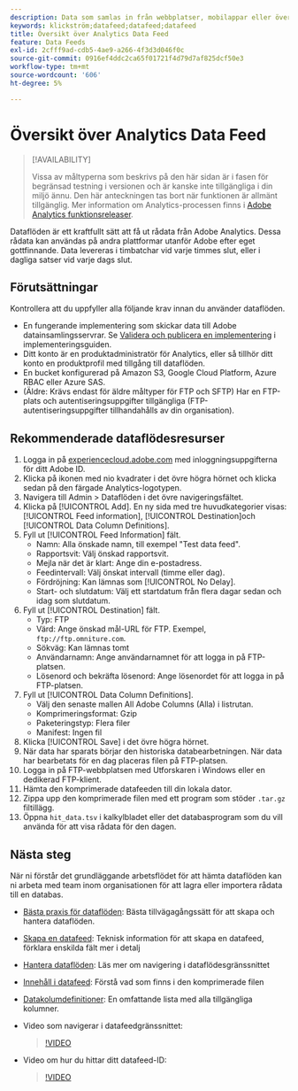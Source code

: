 ```yaml
---
description: Data som samlas in från webbplatser, mobilappar eller överförs med hjälp av webbtjänste-API:er eller datakällor behandlas och lagras i Adobe Data warehouse. Dessa råa klickströmsdata utgör den datauppsättning som används av Adobe Analytics.
keywords: klickström;datafeed;datafeed;datafeed
title: Översikt över Analytics Data Feed
feature: Data Feeds
exl-id: 2cfff9ad-cdb5-4ae9-a266-4f3d3d046f0c
source-git-commit: 0916ef4ddc2ca65f01721f4d79d7af825dcf50e3
workflow-type: tm+mt
source-wordcount: '606'
ht-degree: 5%

---
```


# Översikt över Analytics Data Feed

>[!AVAILABILITY]
>
>Vissa av måltyperna som beskrivs på den här sidan är i fasen för begränsad testning i versionen och är kanske inte tillgängliga i din miljö ännu. Den här anteckningen tas bort när funktionen är allmänt tillgänglig. Mer information om Analytics-processen finns i [Adobe Analytics funktionsreleaser](/help/release-notes/releases.md).

Dataflöden är ett kraftfullt sätt att få ut rådata från Adobe Analytics. Dessa rådata kan användas på andra plattformar utanför Adobe efter eget gottfinnande. Data levereras i timbatchar vid varje timmes slut, eller i dagliga satser vid varje dags slut.

## Förutsättningar

Kontrollera att du uppfyller alla följande krav innan du använder dataflöden.

* En fungerande implementering som skickar data till Adobe datainsamlingsservrar. Se [Validera och publicera en implementering](/help/implement/launch/validate-publish-prod.md) i implementeringsguiden.
* Ditt konto är en produktadministratör för Analytics, eller så tillhör ditt konto en produktprofil med tillgång till dataflöden.
* En bucket konfigurerad på Amazon S3, Google Cloud Platform, Azure RBAC eller Azure SAS.
* (Äldre: Krävs endast för äldre måltyper för FTP och SFTP) Har en FTP-plats och autentiseringsuppgifter tillgängliga (FTP-autentiseringsuppgifter tillhandahålls av din organisation).

## Rekommenderade dataflödesresurser

1. Logga in på [experiencecloud.adobe.com](https://experiencecloud.adobe.com) med inloggningsuppgifterna för ditt Adobe ID.
2. Klicka på ikonen med nio kvadrater i det övre högra hörnet och klicka sedan på den färgade Analytics-logotypen.
3. Navigera till Admin > Dataflöden i det övre navigeringsfältet.
4. Klicka på [!UICONTROL Add]. En ny sida med tre huvudkategorier visas: [!UICONTROL Feed information], [!UICONTROL Destination]och [!UICONTROL Data Column Definitions].
5. Fyll ut [!UICONTROL Feed Information] fält.
   * Namn: Alla önskade namn, till exempel &quot;Test data feed&quot;.
   * Rapportsvit: Välj önskad rapportsvit.
   * Mejla när det är klart: Ange din e-postadress.
   * Feedintervall: Välj önskat intervall (timme eller dag).
   * Fördröjning: Kan lämnas som [!UICONTROL No Delay].
   * Start- och slutdatum: Välj ett startdatum från flera dagar sedan och idag som slutdatum.
6. Fyll ut [!UICONTROL Destination] fält.
   * Typ: FTP
   * Värd: Ange önskad mål-URL för FTP. Exempel, `ftp://ftp.omniture.com`.
   * Sökväg: Kan lämnas tomt
   * Användarnamn: Ange användarnamnet för att logga in på FTP-platsen.
   * Lösenord och bekräfta lösenord: Ange lösenordet för att logga in på FTP-platsen.
7. Fyll ut [!UICONTROL Data Column Definitions].
   * Välj den senaste mallen All Adobe Columns (Alla) i listrutan.
   * Komprimeringsformat: Gzip
   * Paketeringstyp: Flera filer
   * Manifest: Ingen fil
8. Klicka [!UICONTROL Save] i det övre högra hörnet.
9. När data har sparats börjar den historiska databearbetningen. När data har bearbetats för en dag placeras filen på FTP-platsen.
10. Logga in på FTP-webbplatsen med Utforskaren i Windows eller en dedikerad FTP-klient.
11. Hämta den komprimerade datafeeden till din lokala dator.
12. Zippa upp den komprimerade filen med ett program som stöder `.tar.gz` filtillägg.
13. Öppna `hit_data.tsv` i kalkylbladet eller det databasprogram som du vill använda för att visa rådata för den dagen.

## Nästa steg

När ni förstår det grundläggande arbetsflödet för att hämta dataflöden kan ni arbeta med team inom organisationen för att lagra eller importera rådata till en databas.

* [Bästa praxis för dataflöden](/help/export/analytics-data-feed/data-feeds-best-practices.md): Bästa tillvägagångssätt för att skapa och hantera dataflöden.
* [Skapa en datafeed](create-feed.md): Teknisk information för att skapa en datafeed, förklara enskilda fält mer i detalj
* [Hantera dataflöden](df-manage-feeds.md): Läs mer om navigering i dataflödesgränssnittet
* [Innehåll i datafeed](c-df-contents/datafeeds-contents.md): Förstå vad som finns i den komprimerade filen <!-- Is this still the output users can download from the destination? I aske Jun. -->
* [Datakolumdefinitioner](c-df-contents/datafeeds-reference.md): En omfattande lista med alla tillgängliga kolumner.
* Video som navigerar i datafeedgränssnittet:

  >[!VIDEO](https://video.tv.adobe.com/v/25452/?quality=12)

* Video om hur du hittar ditt datafeed-ID:

  >[!VIDEO](https://video.tv.adobe.com/v/335747/?quality=12)